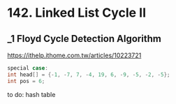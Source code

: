 # 142. Linked List Cycle II

## _1 Floyd Cycle Detection Algorithm
https://ithelp.ithome.com.tw/articles/10223721 <br/>

```c
special case:
int head[] = {-1, -7, 7, -4, 19, 6, -9, -5, -2, -5};
int pos = 6;
```

to do: hash table <br/>